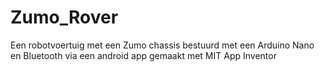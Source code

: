 # Zumo_Rover
Een robotvoertuig met een Zumo chassis bestuurd met een Arduino Nano en Bluetooth via een android app gemaakt met MIT App Inventor

